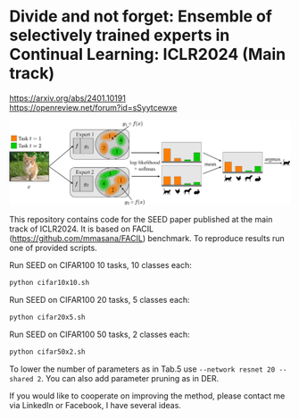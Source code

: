 # Divide and not forget: Ensemble of selectively trained experts in Continual Learning: ICLR2024 (Main track)

https://arxiv.org/abs/2401.10191  
https://openreview.net/forum?id=sSyytcewxe  

![image](inference.jpg?raw=true "inference")

This repository contains code for the SEED paper published at the main track of ICLR2024. It is based on FACIL (https://github.com/mmasana/FACIL) benchmark.
To reproduce results run one of provided scripts. 


Run SEED on CIFAR100 10 tasks, 10 classes each:
```bash
python cifar10x10.sh
```

Run SEED on CIFAR100 20 tasks, 5 classes each:
```bash
python cifar20x5.sh
```

Run SEED on CIFAR100 50 tasks, 2 classes each:
```bash
python cifar50x2.sh
```
To lower the number of parameters as in Tab.5 use ```--network resnet 20 --shared 2```. You can also add parameter pruning as in DER.

If you would like to cooperate on improving the method, please contact me via LinkedIn or Facebook, I have several ideas.
